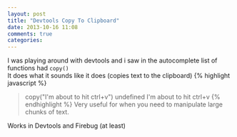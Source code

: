 ```yaml
---
layout: post
title: "Devtools Copy To Clipboard"
date: 2013-10-16 11:08
comments: true
categories: 
---
```

I was playing around with devtools and i saw in the autocomplete list of functions had `copy()`  
It does what it sounds like it does (copies text to the clipboard)
{% highlight javascript %}
> copy("I'm about to hit ctrl+v")
undefined
> I'm about to hit ctrl+v
{% endhighlight %}
Very useful for when you need to manipulate large chunks of text.

Works in Devtools and Firebug (at least)